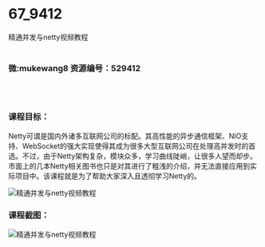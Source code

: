 # 67_9412
精通并发与netty视频教程
<br/></br>
<h3>微:mukewang8 资源编号：529412</h3>
<br/></br>
<h3>课程目标：</h3>
<p><a title="查看与 Netty 相关的文章" target="_blank">Netty</a>可谓是国内外诸多互联网公司的标配。其高性能的异步通信框架、NIO支持、WebSocket的强大实现使得其成为很多大型互联网公司在处理高并发时的首选。不过，由于Netty架构复杂，模块众多，学习曲线陡峭，让很多人望而却步。市面上的几本Netty相关图书也只是对其进行了粗浅的介绍，并无法直接应用到实际项目中。该课程就是为了帮助大家深入且透彻学习Netty的。</p>
<p><img src="https://www.ko996.com/wp-content/uploads/img/2019/12/356-62-300x208.jpg" alt="精通并发与netty视频教程"></p>
<h3>课程截图：</h3>
<p><img src="https://www.ko996.com/wp-content/uploads/img/2019/12/11111-67.jpg" alt="精通并发与netty视频教程"></p>
